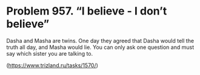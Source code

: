 # Problem 957. “I believe - I don’t believe”

Dasha and Masha are twins. One day they agreed that Dasha would tell the truth all day, and Masha would lie. You can only ask one question and must say which sister you are talking to.

(https://www.trizland.ru/tasks/1570/)